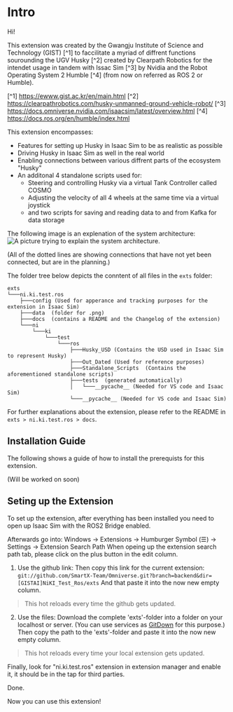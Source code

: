# Intro
Hi!

This extension was created by the Gwangju Institute of Science and Technology (GIST) [^1] to faccilitate a 
myriad of diffrent functions sourounding the UGV Husky [^2] created by Clearpath Robotics for the intendet usage in 
tandem with Issac Sim [^3] by Nvidia and the Robot Operating System 2 Humble [^4] (from now on referred as ROS 2 or
Humble).

[^1] https://ewww.gist.ac.kr/en/main.html
[^2] https://clearpathrobotics.com/husky-unmanned-ground-vehicle-robot/
[^3] https://docs.omniverse.nvidia.com/isaacsim/latest/overview.html
[^4] https://docs.ros.org/en/humble/index.html

This extension encompasses:
- Features for setting up Husky in Isaac Sim to be as realistic as possible
- Driving Husky in Isaac Sim as well in the real world
- Enabling connections between various diffrent parts of the ecosystem "Husky"
- An additonal 4 standalone scripts used for:
    - Steering and controlling Husky via a virtual Tank Controller called COSMO
    - Adjusting the velocity of all 4 wheels at the same time via a virtual joystick
    - and two scripts for saving and reading data to and from Kafka for data storage

The following image is an explenation of the system architecture:
![A picture trying to explain the system architecture.](/ni.ki.test.ros/data/Extension_System.png)

(All of the dotted lines are showing connections that have not yet been connected, but are in the planning.)

The folder tree below depicts the conntent of all files in the `exts` folder:
```
exts
└───ni.ki.test.ros
    ├───config (Used for apperance and tracking purposes for the extension in Isaac Sim)
    ├───data  (folder for .png)
    ├───docs  (contains a README and the Changelog of the extension)
    └───ni
        └───ki
            └───test
                └───ros
                    ├───Husky_USD (Contains the USD used in Isaac Sim to represent Husky)
                    ├───Out_Dated (Used for reference purposes)
                    ├───Standalone_Scripts  (Contains the aforementioned standalone scripts)
                    ├───tests  (generated automatically)
                    │   └───__pycache__ (Needed for VS code and Isaac Sim)
                    └───__pycache__ (Needed for VS code and Isaac Sim)
```  

For further explanations about the extension, please refer to the README in `exts > ni.ki.test.ros > docs`.

## Installation Guide
The following shows a guide of how to install the prerequists for this extension.

(Will be worked on soon)

## Seting up the Extension
To set up the extension, after everything has been installed you need to open up Isaac Sim with the ROS2 Bridge enabled.

Afterwards go into: Windows -> Extensions -> Humburger Symbol (☰) -> Settings -> Extension Search Path
When opeing up the extension search path tab, please click on the plus button in the edit column.

1. Use the github link:
Then copy this link for the current extension: `git://github.com/SmartX-Team/Omniverse.git?branch=backend&dir=[GISTAI]NiKI_Test_Ros/exts`
And that paste it into the now new empty column.
> This hot reloads every time the github gets updated.

2. Use the files:
Download the complete 'exts'-folder into a folder on your localhost or server. 
(You can use services as [GitDown]("https://minhaskamal.github.io/DownGit/#/home") for this purpose.)
Then copy the path to the 'exts'-folder and paste it into the now new empty column.
> This hot reloads every time your local extension gets updated.

Finally, look for "ni.ki.test.ros" extension in extension manager and enable it, it should be in the tap for third parties.

Done.

Now you can use this extension!
